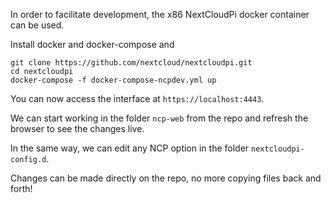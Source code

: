In order to facilitate development, the x86 NextCloudPi docker container can be used.

Install docker and docker-compose and

```
git clone https://github.com/nextcloud/nextcloudpi.git
cd nextcloudpi
docker-compose -f docker-compose-ncpdev.yml up
```

You can now access the interface at `https://localhost:4443`. 

We can start working in the folder `ncp-web` from the repo and refresh the browser to see the changes live.

In the same way, we can edit any NCP option in the folder `nextcloudpi-config.d`.

Changes can be made directly on the repo, no more copying files back and forth!